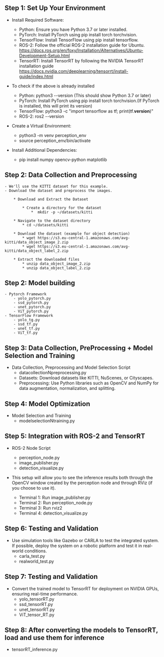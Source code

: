 ## Step 1: Set Up Your Environment
- Install Required Software:
    - Python: Ensure you have Python 3.7 or later installed.
    - PyTorch: Install PyTorch using pip install torch torchvision.
    - TensorFlow: Install TensorFlow using pip install tensorflow.
    - ROS-2: Follow the official ROS-2 installation guide for Ubuntu. https://docs.ros.org/en/foxy/Installation/Alternatives/Ubuntu-Development-Setup.html
    - TensorRT: Install TensorRT by following the NVIDIA TensorRT installation guide https://docs.nvidia.com/deeplearning/tensorrt/install-guide/index.html

- To check if the above is already installed
    - Python: python3 --version (This should show Python 3.7 or later)
    - PyTorch: Install PyTorch using pip install torch torchvision.(If PyTorch is installed, this will print its version)
    - TensorFlow: python3 -c "import tensorflow as tf; print(tf.__version__)"
    - ROS-2: ros2 --version

    
- Create a Virtual Environment:
    - python3 -m venv perception_env
    - source perception_env/bin/activate

- Install Additional Dependencies:
    - pip install numpy opencv-python matplotlib

## Step 2: Data Collection and Preprocessing
    - We'll use the KITTI dataset for this example. 
    - Download the dataset and preprocess the images.
       
        * Download and Extract the Dataset

            * Create a directory for the dataset
                *  mkdir -p ~/datasets/kitti

        * Navigate to the dataset directory
            * cd ~/datasets/kitti

        * Download the dataset (example for object detection)
            * wget https://s3.eu-central-1.amazonaws.com/avg-kitti/data_object_image_2.zip
            * wget https://s3.eu-central-1.amazonaws.com/avg-kitti/data_object_label_2.zip

        * Extract the downloaded files
            * unzip data_object_image_2.zip
            * unzip data_object_label_2.zip

## Step 2: Model building
    - Pytorch Framework
        - yolo_pytorch.py
        - ssd_pytorch.py
        - unet_pytorch.py
        - ViT_pytorch.py
    - TensorFlow Framework
        - yolo_tg.py
        - ssd_tf.py
        - unet_tf.py
        - ViT_tf.py

## Step 3: Data Collection, PreProcessing + Model Selection and Training
- Data Collection, Preprocessing and Model Selection Script
    - datacollectionNpreprocessing.py
    - Datasets: Download datasets like KITTI, NuScenes, or Cityscapes.
    - Preprocessing: Use Python libraries such as OpenCV and NumPy for data augmentation, normalization, and splitting.

## Step 4: Model Optimization
- Model Selection and Training
    - modelselectionNtraining.py

## Step 5: Integration with ROS-2 and TensorRT
- ROS-2 Node Script
    - perception_node.py
    - image_publisher.py
    - detection_visualize.py

- This setup will allow you to see the inference results both through the OpenCV window created by the perception node and through RViz (if you choose to use it).
    - Terminal 1: Run image_publisher.py
    - Terminal 2: Run perception_node.py
    - Terminal 3: Run rviz2
    - Terminal 4: detection_visualize.py

## Step 6: Testing and Validation
- Use simulation tools like Gazebo or CARLA to test the integrated system. If possible, deploy the system on a robotic platform and test it in real-world conditions.
    - carla_test.py
    - realworld_test.py


## Step 7: Testing and Validation
- Convert the trained model to TensorRT for deployment on NVIDIA GPUs, ensuring real-time performance.
    - yolo_tensorRT.py
    - ssd_tensorRT.py
    - unet_tensorRT.py
    - ViT_tensor_RT.py

## Step 8: After converting the models to TensorRT, load and use them for inference
- tensorRT_inference.py
